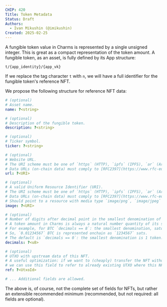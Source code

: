 ```yaml
---
CHIP: 420
Title: Token Metadata
Status: Draft
Authors:
  - Ivan Mikushin (@imikushin)
Created: 2025-02-25
---
```


A fungible token value in Charms is represented by a single unsigned integer. This is great as a compact representation
of the token amount. A fungible token, as an asset, is fully defined by its App structure:

```
t/{app_identity}/{app_vk}
```

If we replace the tag character `t` with `n`, we will have a full identifier for the fungible token's reference NFT.

We propose the following structure for reference NFT data:

```yaml
# (optional) 
# Asset name.
name: ?<string>

# (optional) 
# Description of the fungible token.
description: ?<string>

# (optional) 
# Ticker symbol.
ticker: ?<string>

# (optional)
# Website URL.
# The URI scheme must be one of `https` (HTTP), `ipfs` (IPFS), `ar` (Arweave) or `data` (on-chain).
# Data URLs (on-chain data) must comply to [RFC2397](https://www.rfc-editor.org/rfc/rfc2397).
url: ?<URI>

# (optional) 
# A valid Uniform Resource Identifier (URI).
# The URI scheme must be one of `https` (HTTP), `ipfs` (IPFS), `ar` (Arweave) or `data` (on-chain).
# Data URLs (on-chain data) must comply to [RFC2397](https://www.rfc-editor.org/rfc/rfc2397).
# Should point to a resource with media type `image/png`, `image/jpeg` or `image/svg+xml`.
image: ?<URI>

# (optional) 
# Number of digits after decimal point in the smallest denomination of the token.
# A token amount in Charms is always a natural number quantity of its smallest denomination. 
# For example, for BTC `decimals == 8`: the smallest denomination, satoshi (sat), is 10^(-8) * 1 BTC.
# So, `0.01234567` BTC is represented onchain as `1234567` sats.
# The default is `decimals == 0`: the smallest denomination is 1 token.
decimals: ?<u8>

# (optional)
# UTXO with upstream data of this NFT.
# A useful optimization: if we want to (cheaply) transfer the NFT without copying its full data, 
# we can use this field to refer to already existing UTXO where this NFT can be found.
ref: ?<UtxoId>

# ... Additional fields are allowed.
```

The above is, of course, not the complete set of fields for NFTs, but rather an extensible recommended
minimum (recommended, but not required: all fields are optional).
